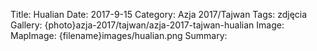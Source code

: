 Title: Hualian
Date: 2017-9-15
Category: Azja 2017/Tajwan
Tags: zdjęcia
Gallery: {photo}azja-2017/tajwan/azja-2017-tajwan-hualian
Image: 
MapImage: {filename}images/hualian.png
Summary: